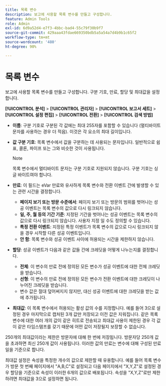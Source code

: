 ```yaml
---
title: 목록 변수
description: 보고에 사용할 목록 변수를 만들고 구성합니다.
feature: Admin Tools
role: Admin
exl-id: 6d9a52d4-e7f3-4bbc-bad4-55c79f30b9f7
source-git-commit: 429aaa43fdae669350bdb5a5a54a7d4b9b1c65f2
workflow-type: tm+mt
source-wordcount: '480'
ht-degree: 90%

---
```


# 목록 변수

보고에 사용할 목록 변수를 만들고 구성합니다. 구분 기호, 만료, 할당 및 최대값을 설정합니다.

**[!UICONTROL 분석]** > **[!UICONTROL 관리자]** > **[!UICONTROL 보고서 세트]** > **[!UICONTROL 설정 편집]** > **[!UICONTROL 전환]** > **[!UICONTROL 검색 방법]**

* **이름**: 구분 기호로 구분된 각 값에는 최대 255자를 포함할 수 있습니다 (멀티바이트 문자를 사용하는 경우 더 적음). 이것은 각 요소의 최대 길이입니다.
* **값 구분 기호**: 목록 변수에서 값을 구분하는 데 사용되는 문자입니다. 일반적으로 쉼표, 콜론, 파이프 또는 그와 비슷한 것이 사용됩니다.

  >[!NOTE]
  >
  >목록 변수에서 멀티바이트 문자는 구분 기호로 지원되지 않습니다. 구분 기호는 싱글 바이트여야 합니다.

* **만료**: 이 필드는 eVar 만료와 유사하게 목록 변수와 전환 이벤트 간에 발생할 수 있는 관련 시간을 결정합니다.
   * **페이지 보기 또는 방문 수준에서**: 페이지 보기 또는 방문의 범위를 벗어나는 성공 이벤트는 목록 변수의 값으로 다시 링크되지 않습니다.
   * **일, 주, 월 등의 기간 기준**: 지정된 기간을 벗어나는 성공 이벤트는 목록 변수의 값으로 다시 링크되지 않습니다. 사용자 지정 일 수도 정의할 수 있습니다.
   * **특정 전환 이벤트**: 지정된 특정 이벤트가 목록 변수의 값으로 다시 링크되지 않을 경우 시작할 다른 성공 이벤트입니다.
   * **안 함**: 목록 변수와 성공 이벤트 사이에 허용되는 시간을 제한하지 않습니다.

* **할당**: 성공 이벤트가 다음과 같은 값들 간에 크레딧을 어떻게 나누는지를 결정합니다.
   * **전체**: 이 변수의 만료 전에 정의된 모든 변수가 성공 이벤트에 대한 전체 크레딧을 받습니다.
   * **선형**: 이 변수의 만료 전에 정의된 모든 변수가 전환 이벤트에 대한 크레딧이 나누어진 크레딧을 받습니다.
   * 변수 값은 절대 덮어써지지 않지만, 대신 성공 이벤트에 대한 크레딧을 받는 값에 추가됩니다.

* **최대값**: 이 목록 변수에서 허용되는 활성 값의 수를 지정합니다. 예를 들어 3으로 설정된 경우 마지막으로 캡처된 3개 값만 저장되고 이전 값은 지워집니다. 같은 목록 변수에 대한 여러 개의 값이 같은 히트로 전송되고 최대값 사용이 제한된 경우 각 값이 같은 타임스탬프를 갖기 때문에 어떤 값이 저장될지 보장할 수 없습니다.

250개의 최대값이라는 제한은 방문자에 대해 한 번에 저장됩니다. 방문자당 250개 값을 초과하면 최신 250개 값이 사용됩니다. 이러한 값의 만료는 변수에 대해 구성된 만료일을 기준으로 합니다.

최대값 설정은 속성을 특정한 개수의 값으로 제한할 때 유용합니다. 예를 들어 목록 변수가 방문 첫 번째 페이지에서 &quot;A,B,C&quot;로 설정되고 다음 페이지에서 &quot;X,Y,Z&quot;로 설정된 경우 할당을 기준으로 속성이 이러한 6개의 값으로 배포됩니다. 속성을 &quot;X,Y,Z&quot;로만 제한하려면 최대값을 3으로 설정하면 됩니다.
